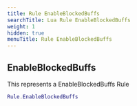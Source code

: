 ```yaml
---
title: Rule EnableBlockedBuffs
searchTitle: Lua Rule EnableBlockedBuffs
weight: 1
hidden: true
menuTitle: Rule EnableBlockedBuffs
---
```

## EnableBlockedBuffs

This represents a EnableBlockedBuffs Rule
```lua
Rule.EnableBlockedBuffs
```